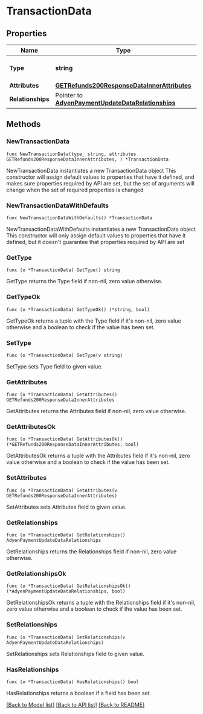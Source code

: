 # TransactionData

## Properties

Name | Type | Description | Notes
------------ | ------------- | ------------- | -------------
**Type** | **string** | The resource&#39;s type | [default to "transactions"]
**Attributes** | [**GETRefunds200ResponseDataInnerAttributes**](GETRefunds200ResponseDataInnerAttributes.md) |  | 
**Relationships** | Pointer to [**AdyenPaymentUpdateDataRelationships**](AdyenPaymentUpdateDataRelationships.md) |  | [optional] 

## Methods

### NewTransactionData

`func NewTransactionData(type_ string, attributes GETRefunds200ResponseDataInnerAttributes, ) *TransactionData`

NewTransactionData instantiates a new TransactionData object
This constructor will assign default values to properties that have it defined,
and makes sure properties required by API are set, but the set of arguments
will change when the set of required properties is changed

### NewTransactionDataWithDefaults

`func NewTransactionDataWithDefaults() *TransactionData`

NewTransactionDataWithDefaults instantiates a new TransactionData object
This constructor will only assign default values to properties that have it defined,
but it doesn't guarantee that properties required by API are set

### GetType

`func (o *TransactionData) GetType() string`

GetType returns the Type field if non-nil, zero value otherwise.

### GetTypeOk

`func (o *TransactionData) GetTypeOk() (*string, bool)`

GetTypeOk returns a tuple with the Type field if it's non-nil, zero value otherwise
and a boolean to check if the value has been set.

### SetType

`func (o *TransactionData) SetType(v string)`

SetType sets Type field to given value.


### GetAttributes

`func (o *TransactionData) GetAttributes() GETRefunds200ResponseDataInnerAttributes`

GetAttributes returns the Attributes field if non-nil, zero value otherwise.

### GetAttributesOk

`func (o *TransactionData) GetAttributesOk() (*GETRefunds200ResponseDataInnerAttributes, bool)`

GetAttributesOk returns a tuple with the Attributes field if it's non-nil, zero value otherwise
and a boolean to check if the value has been set.

### SetAttributes

`func (o *TransactionData) SetAttributes(v GETRefunds200ResponseDataInnerAttributes)`

SetAttributes sets Attributes field to given value.


### GetRelationships

`func (o *TransactionData) GetRelationships() AdyenPaymentUpdateDataRelationships`

GetRelationships returns the Relationships field if non-nil, zero value otherwise.

### GetRelationshipsOk

`func (o *TransactionData) GetRelationshipsOk() (*AdyenPaymentUpdateDataRelationships, bool)`

GetRelationshipsOk returns a tuple with the Relationships field if it's non-nil, zero value otherwise
and a boolean to check if the value has been set.

### SetRelationships

`func (o *TransactionData) SetRelationships(v AdyenPaymentUpdateDataRelationships)`

SetRelationships sets Relationships field to given value.

### HasRelationships

`func (o *TransactionData) HasRelationships() bool`

HasRelationships returns a boolean if a field has been set.


[[Back to Model list]](../README.md#documentation-for-models) [[Back to API list]](../README.md#documentation-for-api-endpoints) [[Back to README]](../README.md)


